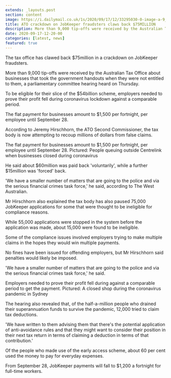 ```yaml
---
extends: _layouts.post
section: content
image: https://i.dailymail.co.uk/1s/2020/09/17/12/33295030-0-image-a-9_1600341270362.jpg 
title: ATO crackdown on JobKeeper fraudsters claws back $75MILLION 
description: More than 9,000 tip-offs were received by the Australian Tax Office about businesses that took the payments when they were not entitled. 
date: 2020-09-17-12-20-00 
categories: [latest, news] 
featured: true 
--- 
```

The tax office has clawed back $75million in a crackdown on JobKeeper fraudsters.

More than 9,000 tip-offs were received by the Australian Tax Office about businesses that took the government handouts when they were not entitled to them, a parliamentary committee hearing heard on Thursday.

To be eligible for their slice of the $54billion scheme, employers needed to prove their profit fell during coronavirus lockdown against a comparable period. 

The flat payment for businesses amount to $1,500 per fortnight, per employee until September 28.

According to Jeremy Hirschhorn, the ATO Second Commissioner, the tax body is now attempting to recoup millions of dollars from false claims. 

The flat payment for businesses amount to $1,500 per fortnight, per employee until September 28. Pictured: People queuing outside Centrelink when businesses closed during coronavirus

He said about $60million was paid back 'voluntarily', while a further $15million was 'forced' back.

'We have a smaller number of matters that are going to the police and via the serious financial crimes task force,' he said, according to The West Australian.  

Mr Hirschhorn also explained the tax body has also paused 75,000 JobKeeper applications for some that were thought to be ineligible for compliance reasons.

While 55,000 applications were stopped in the system before the application was made, about 15,000 were found to be ineligible. 

Some of the compliance issues involved employers trying to make multiple claims in the hopes they would win multiple payments.

No fines have been issued for offending employers, but Mr Hirschhorn said penalties would likely be imposed.

'We have a smaller number of matters that are going to the police and via the serious financial crimes task force,' he said.

Employers needed to prove their profit fell during against a comparable period to get the payment. Pictured: A closed shop during the coronavirus pandemic in Sydney

The hearing also revealed that, of the half-a-million people who drained their superannuation funds to survive the pandemic, 12,000 tried to claim tax deductions.

'We have written to them advising them that there's the potential application of anti-avoidance rules and that they might want to consider their position in their next tax return in terms of claiming a deduction in terms of that contribution.'

Of the people who made use of the early access scheme, about 60 per cent used the money to pay for everyday expenses.

From September 28, JobKeeper payments will fall to $1,200 a fortnight for full-time workers.

